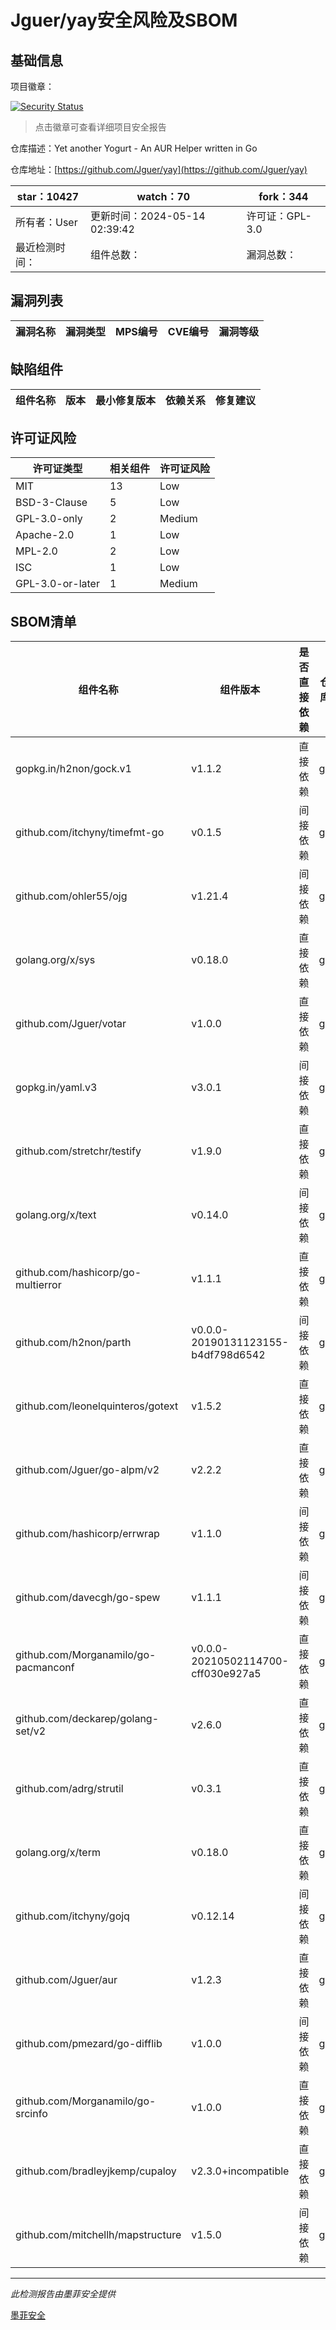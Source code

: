 # Jguer/yay安全风险及SBOM

## 基础信息

项目徽章：

[![Security Status](https://www.murphysec.com/platform3/v31/badge/1792623630862868480.svg)](https://www.murphysec.com/console/report/1769078057853046784/1792623630862868480)

> 点击徽章可查看详细项目安全报告

仓库描述：Yet another Yogurt - An AUR Helper written in Go

仓库地址：[https://github.com/Jguer/yay](https://github.com/Jguer/yay)

| star：10427 | watch：70 | fork：344 |
| ----------- | -------------- | ------------ |
| 所有者：User | 更新时间：2024-05-14 02:39:42 | 许可证：GPL-3.0 |
| 最近检测时间： | 组件总数： | 漏洞总数： |




## 漏洞列表

| 漏洞名称 | 漏洞类型 | MPS编号 | CVE编号 | 漏洞等级 |
| ------- | ------ | ------- | ------ | ----- |





## 缺陷组件

| 组件名称 | 版本 | 最小修复版本 | 依赖关系 | 修复建议 |
| -------- | ---- | ------------ | -------- | -------- |





## 许可证风险

| 许可证类型 | 相关组件 | 许可证风险 |
| ---------- | -------- | ---------- |
|MIT|13|Low|
|BSD-3-Clause|5|Low|
|GPL-3.0-only|2|Medium|
|Apache-2.0|1|Low|
|MPL-2.0|2|Low|
|ISC|1|Low|
|GPL-3.0-or-later|1|Medium|




## SBOM清单

| 组件名称 | 组件版本 | 是否直接依赖 | 仓库 |
| -------- | -------- | ------------ | ---- |
|gopkg.in/h2non/gock.v1|v1.1.2|直接依赖|go|
|github.com/itchyny/timefmt-go|v0.1.5|间接依赖|go|
|github.com/ohler55/ojg|v1.21.4|间接依赖|go|
|golang.org/x/sys|v0.18.0|直接依赖|go|
|github.com/Jguer/votar|v1.0.0|直接依赖|go|
|gopkg.in/yaml.v3|v3.0.1|间接依赖|go|
|github.com/stretchr/testify|v1.9.0|直接依赖|go|
|golang.org/x/text|v0.14.0|间接依赖|go|
|github.com/hashicorp/go-multierror|v1.1.1|直接依赖|go|
|github.com/h2non/parth|v0.0.0-20190131123155-b4df798d6542|间接依赖|go|
|github.com/leonelquinteros/gotext|v1.5.2|直接依赖|go|
|github.com/Jguer/go-alpm/v2|v2.2.2|直接依赖|go|
|github.com/hashicorp/errwrap|v1.1.0|间接依赖|go|
|github.com/davecgh/go-spew|v1.1.1|间接依赖|go|
|github.com/Morganamilo/go-pacmanconf|v0.0.0-20210502114700-cff030e927a5|直接依赖|go|
|github.com/deckarep/golang-set/v2|v2.6.0|直接依赖|go|
|github.com/adrg/strutil|v0.3.1|直接依赖|go|
|golang.org/x/term|v0.18.0|直接依赖|go|
|github.com/itchyny/gojq|v0.12.14|间接依赖|go|
|github.com/Jguer/aur|v1.2.3|直接依赖|go|
|github.com/pmezard/go-difflib|v1.0.0|间接依赖|go|
|github.com/Morganamilo/go-srcinfo|v1.0.0|直接依赖|go|
|github.com/bradleyjkemp/cupaloy|v2.3.0+incompatible|直接依赖|go|
|github.com/mitchellh/mapstructure|v1.5.0|间接依赖|go|


------

*此检测报告由墨菲安全提供*

[墨菲安全](www.murphysec.com)